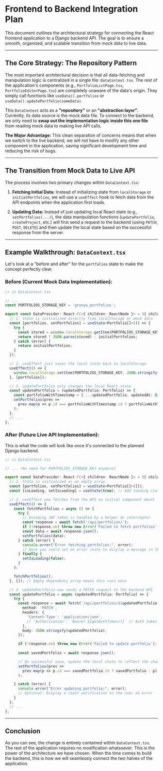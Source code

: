 # Frontend to Backend Integration Plan

This document outlines the architectural strategy for connecting the React frontend application to a Django backend API. The goal is to ensure a smooth, organized, and scalable transition from mock data to live data.

---

## The Core Strategy: The Repository Pattern

The most important architectural decision is that all data-fetching and manipulation logic is centralized in a single file: `DataContext.tsx`. The rest of the application's components (e.g., `PortfolioListPage.tsx`, `PortfolioEditorPage.tsx`) are completely unaware of the data's origin. They simply call functions like `useData().portfolios` or `useData().updatePortfolio(someData)`.

This `DataContext` acts as a **"repository"** or an **"abstraction layer"**. Currently, its data source is the mock data file. To connect to the backend, we only need to **swap out the implementation logic inside this one file** from reading mock data to making live API calls.

**The Major Advantage:** This clean separation of concerns means that when we switch to the live backend, we will not have to modify any other component in the application, saving significant development time and reducing the risk of bugs.

---

## The Transition from Mock Data to Live API

The process involves two primary changes within `DataContext.tsx`:

1.  **Fetching Initial Data:** Instead of initializing state from `localStorage` or `initialPortfolios`, we will use a `useEffect` hook to fetch data from the API endpoints when the application first loads.

2.  **Updating Data:** Instead of just updating local React state (e.g., `setPortfolios(...)`), the data manipulation functions (`updatePortfolio`, `createProject`, etc.) will first send a request to the backend (using `PATCH`, `POST`, `DELETE`) and then update the local state based on the successful response from the server.

---

## Example Walkthrough: `DataContext.tsx`

Let's look at a "before and after" for the `portfolios` state to make the concept perfectly clear.

### Before (Current Mock Data Implementation):

```typescript
// in DataContext.tsx

// ...
const PORTFOLIOS_STORAGE_KEY = 'grooya_portfolios';

export const DataProvider: React.FC<{ children: ReactNode }> = ({ children }) => {
  // 1. State is initialized directly from localStorage or mock data
  const [portfolios, setPortfolios] = useState<Portfolio[]>(() => {
    try {
      const stored = window.localStorage.getItem(PORTFOLIOS_STORAGE_KEY);
      return stored ? JSON.parse(stored) : initialPortfolios;
    } catch (error) {
      return initialPortfolios;
    }
  });

  // 2. useEffect just saves the local state back to localStorage
  useEffect(() => {
    window.localStorage.setItem(PORTFOLIOS_STORAGE_KEY, JSON.stringify(portfolios));
  }, [portfolios]);

  // 3. updatePortfolio only changes the local React state
  const updatePortfolio = (updatedPortfolio: Portfolio) => {
    const portfolioWithTimestamp = { ...updatedPortfolio, updatedAt: Date.now() };
    setPortfolios(prev => 
      prev.map(p => p.id === portfolioWithTimestamp.id ? portfolioWithTimestamp : p)
    );
  };
  // ...
};
```

### After (Future Live API Implementation):

This is what the code will look like once it's connected to the planned Django backend.

```typescript
// in DataContext.tsx

// ... (No need for PORTFOLIOS_STORAGE_KEY anymore)

export const DataProvider: React.FC<{ children: ReactNode }> = ({ children }) => {
  // 1. State is initialized as an empty array.
  const [portfolios, setPortfolios] = useState<Portfolio[]>([]);
  const [isLoading, setIsLoading] = useState(true); // Add loading state for better UX

  // 2. useEffect now fetches from the API on initial component mount
  useEffect(() => {
    const fetchPortfolios = async () => {
      try {
        // Assuming JWT token is handled by a helper or interceptor
        const response = await fetch('/api/portfolios/'); 
        if (!response.ok) throw new Error('Failed to fetch portfolios');
        const data = await response.json();
        setPortfolios(data);
      } catch (error) {
        console.error("Error fetching portfolios:", error);
        // Here you could set an error state to display a message in the UI
      } finally {
        setIsLoading(false);
      }
    };

    fetchPortfolios();
  }, []); // Empty dependency array means this runs once

  // 3. updatePortfolio now sends a PATCH request to the backend API
  const updatePortfolio = async (updatedPortfolio: Portfolio) => {
    try {
      const response = await fetch(`/api/portfolios/${updatedPortfolio.id}/`, {
        method: 'PATCH',
        headers: {
          'Content-Type': 'application/json',
          // 'Authorization': `Bearer ${getAuthToken()}` // Auth token would go here
        },
        body: JSON.stringify(updatedPortfolio),
      });

      if (!response.ok) throw new Error('Failed to update portfolio');
      
      const savedPortfolio = await response.json();

      // On successful save, update the local state to reflect the change
      setPortfolios(prev => 
        prev.map(p => p.id === savedPortfolio.id ? savedPortfolio : p)
      );

    } catch (error) {
      console.error("Error updating portfolio:", error);
      // Optional: Display a toast notification to the user on error
    }
  };
  // ...
};
```

---

## Conclusion

As you can see, the change is entirely contained within `DataContext.tsx`. The rest of the application requires no modification whatsoever. This is the power of the architecture we have chosen. When the time comes to build the backend, this is how we will seamlessly connect the two halves of the application.